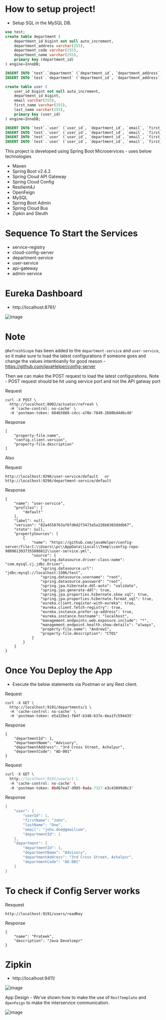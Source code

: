 # How to setup project!

- Setup SQL in the MySQL DB.

```sql
use test;
create table department (
	department_id bigint not null auto_increment,
	department_address varchar(255),
	department_code varchar(255),
	department_name varchar(255),
	primary key (department_id)
) engine=InnoDB;

INSERT INTO `test`.`department` (`department_id`, `department_address`, `department_code`, `department_name`) VALUES ('1', '3rd Cross Street, Achalpur', 'AD-001', 'Advisory');
INSERT INTO `test`.`department` (`department_id`, `department_address`, `department_code`, `department_name`) VALUES ('2', '2nd West Street, Wood, Achalpur', 'TX-001', 'Tax');

create table user (
	user_id bigint not null auto_increment,
	department_id bigint,
	email varchar(255),
	first_name varchar(255),
	last_name varchar(255),
	primary key (user_id)
) engine=InnoDB;

INSERT INTO `test`.`user` (`user_id`, `department_id`, `email`, `first_name`, `last_name`) VALUES ('1', '1', 'john.doe@gmailcom', 'John', 'Doe');
INSERT INTO `test`.`user` (`user_id`, `department_id`, `email`, `first_name`, `last_name`) VALUES ('2', '1', 'pradnya.satpute@gmail.com', 'Pradnya', 'Satpute');
INSERT INTO `test`.`user` (`user_id`, `department_id`, `email`, `first_name`, `last_name`) VALUES ('3', '2', 'neha.parate@gmail.com', 'Neha', 'Parate');
INSERT INTO `test`.`user` (`user_id`, `department_id`, `email`, `first_name`, `last_name`) VALUES ('4', '2', 'harshita.dekate@gmail.com', 'Harshita', 'Dekate');
```

This project is developed using Spring Boot Microservices - uses below technologies

- Maven
- Spring Boot v2.4.2
- Spring Cloud API Gateway
- Spring Cloud Config
- Resilient4J
- OpenFeign
- MySQL
- Spring Boot Admin
- Spring Cloud Bus
- Zipkin and Sleuth

# Sequence To Start the Services

- service-registry
- cloud-config-server
- department-service
- user-service
- api-gateway
- admin-service


# Eureka Dashboard

- http://localhost:8761/

![image](https://user-images.githubusercontent.com/54174687/118083006-c9378200-b3db-11eb-984f-aeafcf56965a.png)


# Note

`@RefreshScope` has been added to the `department-service` and `user-service`, so it make sure to load the latest configurations if someone goes and change the values intentioanlly for good reason - https://github.com/javaHelper/config-server

Then we can make the POST request to load the latest configurations. Note - POST request should be hit using service port and not the API gatway port

Request

```curl
curl -X POST \
  http://localhost:8002/actuator/refresh \
  -H 'cache-control: no-cache' \
  -H 'postman-token: 604b5888-c4cc-a70e-7849-2680bd4d6c40'
```

Response

```
[
    "property-file.name",
    "config.client.version",
    "property-file.description"
]
```

Also

Request

```
http://localhost:9296/user-service/default   or http://localhost:9296/department-service/default
```

Response

```
{
    "name": "user-service",
    "profiles": [
        "default"
    ],
    "label": null,
    "version": "82a4558763af6fd6d2f3473a5a226b8303dddb67",
    "state": null,
    "propertySources": [
        {
            "name": "https://github.com/javaHelper/config-server/file:C:\\Users\\pc\\AppData\\Local\\Temp\\config-repo-9809613937355886812\\user-service.yml",
            "source": {
                "spring.datasource.driver-class-name": "com.mysql.cj.jdbc.Driver",
                "spring.datasource.url": "jdbc:mysql://localhost:3306/test",
                "spring.datasource.username": "root",
                "spring.datasource.password": "root",
                "spring.jpa.hibernate.ddl-auto": "validate",
                "spring.jpa.generate-ddl": true,
                "spring.jpa.properties.hibernate.show_sql": true,
                "spring.jpa.properties.hibernate.format_sql": true,
                "eureka.client.register-with-eureka": true,
                "eureka.client.fetch-registry": true,
                "eureka.instance.prefer-ip-address": true,
                "eureka.instance.hostname": "localhost",
                "management.endpoints.web.exposure.include": "*",
                "management.endpoint.health.show-details": "always",
                "property-file.name": "Andrew1",
                "property-file.description": "CTO1"
            }
        }
    ]
}
```




# Once You Deploy the App

- Execute the below statements via Postman or any Rest client.

Request

```curl
curl -X GET \
  http://localhost:9191/departments/1 \
  -H 'cache-control: no-cache' \
  -H 'postman-token: e5a32be1-f64f-b348-637e-8ea1fc594435'
```
Response

```
{
    "departmentId": 1,
    "departmentName": "Advisory",
    "departmentAddress": "3rd Cross Street, Achalpur",
    "departmentCode": "AD-001"
}
```

Request

```java
curl -X GET \
  http://localhost:9191/users/1 \
  -H 'cache-control: no-cache' \
  -H 'postman-token: 6bd67ea7-d985-8ada-7327-e3c43099d8c3'
```

Response

```java
{
    "user": {
        "userId": 1,
        "firstName": "John",
        "lastName": "Doe",
        "email": "john.doe@gmailcom",
        "departmentId": 1
    },
    "department": {
        "departmentId": 1,
        "departmentName": "Advisory",
        "departmentAddress": "3rd Cross Street, Achalpur",
        "departmentCode": "AD-001"
    }
}
```

# To check if Config Server works

Resquest

```
http://localhost:9191/users/readKey
```

Response

```
{
    "name": "Prateek",
    "description": "Java Develoepr"
}
```

# Zipkin

- http://localhost:9411/

![image](https://user-images.githubusercontent.com/54174687/118083128-00a62e80-b3dc-11eb-8c31-215100e99188.png)




App Design - We've shown how to make the use of `RestTemplate` and `OpenFeign` to make the interservice communication.

![image](https://user-images.githubusercontent.com/54174687/118023124-ca849280-b37a-11eb-80db-11ba7107940a.png)
